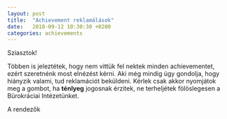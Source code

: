 ```yaml
---
layout: post
title:  "Achievement reklamálások"
date:   2018-09-12 10:30:30 +0200
categories: achievements
---
```


Sziasztok!

Többen is jeleztétek, hogy nem vittük fel nektek minden achievementet, ezért szeretnénk most elnézést kérni. Aki még mindig úgy gondolja, hogy hiányzik valami, tud reklamációt beküldeni. Kérlek csak akkor nyomjátok meg a gombot, ha __ténlyeg__ jogosnak érzitek, ne terheljétek fölöslegesen a Bürokráciai Intézetünket.

A rendezők
